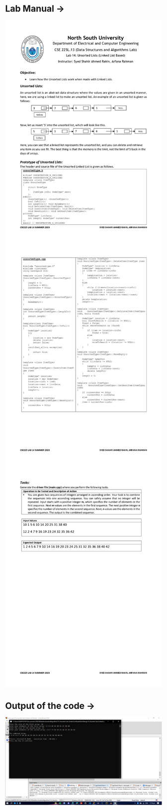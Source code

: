 <h1><b>Lab Manual → </b></h1>
<img src="Lab Manual and Output/Lab Manual Class 14 CSE225.13 Summer 2023_page-0001.jpg">

<img src="Lab Manual and Output/Lab Manual Class 14 CSE225.13 Summer 2023_page-0002.jpg">

<img src="Lab Manual and Output/Lab Manual Class 14 CSE225.13 Summer 2023_page-0003.jpg">

<h1><b>Output of the code →  </b></h1>
<img src="Lab Manual and Output/Output-10_Unsorted Lists (Linked List Based).png">
